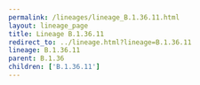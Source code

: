 ```yaml
---
permalink: /lineages/lineage_B.1.36.11.html
layout: lineage_page
title: Lineage B.1.36.11
redirect_to: ../lineage.html?lineage=B.1.36.11
lineage: B.1.36.11
parent: B.1.36
children: ['B.1.36.11']
---
```

